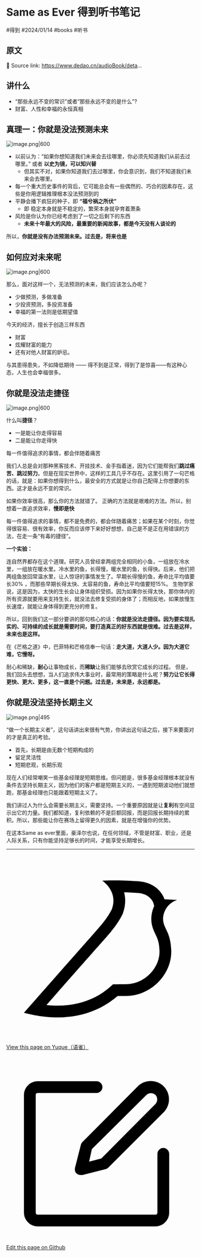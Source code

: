 
# Same as Ever 得到听书笔记


<Badge type="tip">#得到</Badge> <Badge type="tip">#2024/01/14</Badge> <Badge type="info">#books</Badge> <Badge type="info">#听书</Badge> 

## 原文

🔗 Source link: https://www.dedao.cn/audioBook/deta...

## 讲什么

- “那些永远不变的常识”或者“那些永远不变的是什么”? 
- 财富、人性和幸福的永恒真相

## 真理一：你就是没法预测未来

![image.png|600](https://od-1310531898.cos.ap-beijing.myqcloud.com/202401141613804.png)

- 以前认为：“如果你想知道我们未来会去往哪里，你必须先知道我们从前去过哪里。” 或者 **以史为镜，可以知兴替**
	- 但其实不对，如果你知道我们去过哪里，你会意识到，我们不知道我们未来会去哪里。
- 每一个重大历史事件的背后，它可能总会有一些偶然的、巧合的因素存在，这些是你用逻辑推理根本没法预测到的
- 平静会播下疯狂的种子，即 **“福兮祸之所伏”**
	- 即 稳定本身就是不稳定的，繁荣本身就孕育着萧条
- 风险是你认为你已经考虑到了一切之后剩下的东西
	- **未来十年最大的风险，最重要的新闻故事，都是今天没有人谈论的**

所以，**你就是没有办法预测未来。过去是，将来也是**


## 如何应对未来呢

![image.png|600](https://od-1310531898.cos.ap-beijing.myqcloud.com/202401141626834.png)

那么，面对这样一个，无法预测的未来，我们应该怎么办呢？
-  少做预测，多做准备
-  少投资预测，多投资准备
- 幸福的第一法则是低期望值

今天的经济，擅长于创造三样东西
- 财富
- 炫耀财富的能力
- 还有对他人财富的妒忌。

与其患得患失，不如降低期待 —— 得不到是正常，得到了是惊喜——有这种心态，人生也会幸福很多。

## 你就是没法走捷径

![image.png|600](https://od-1310531898.cos.ap-beijing.myqcloud.com/202401141632089.png)

什么叫**捷径**？
- 一是能让你走得容易
- 二是能让你走得快

每一件值得追求的事情，都会伴随着痛苦

我们人总是会对那种黑客技术、开挂技术、金手指着迷，因为它们能帮我们**跳过痛苦、跳过努力**。但是在现实世界中，这样的工具几乎不存在。这里引用了一句芒格的话，就是：如果你想得到什么，最安全的方式就是让你自己配得上你想要的东西。这才是永远不变的常识。

如果你效率很高，那么你的方法就错了。 正确的方法就是艰难的方法。所以，别想着一直追求效率，**慢即是快**

每一件值得追求的事情，都不是免费的，都会伴随着痛苦；如果在某个时刻，你觉得很容易、很有效率，你反而应该停下来好好想想，自己是不是正在用错误的方法，在走一条“有毒的捷径”。

**一个实验：**

连自然界都存在这个道理。研究人员曾经拿两组完全相同的小鱼，一组放在冷水里，一组放在暖水里。冷水里的鱼，长得慢，暖水里的鱼，长得快。后来，他们把两组鱼放回常温水里，让人惊讶的事情发生了。早期长得慢的鱼，寿命比平均值要长30% ，而那些早期长得太快、太容易的鱼，寿命比平均值要短15%。
生物学家说，这是因为，太快的生长会让身体组织受损。因为如果你长得太快，那你体内的所有资源就要用来支持生长，就没法去修复受损的身体了；而相反地，如果放慢生长速度，就能让身体得到更充分的修复。

所以，回到我们这一部分要讲的那句核心的话：**你就是没法走捷径。因为要实现扎实的、可持续的成长就是需要时间，要打造真正的好东西就是很难。过去是这样，未来也是这样。**


在《芒格之道》中，巴菲特和芒格信奉一句话：**走大道，大道人少。因为大道它难，它慢呀。**

耐心和稀缺，**耐心**让事物成长，而**稀缺**让我们能够去欣赏它成长的过程。
但是，我们回头去想想，当人们追求伟大事业时，最常用的策略是什么呢？**努力让它长得更快、更大、更多，这一直是个问题。过去是，未来是，永远都是。**

## 你就是没法坚持长期主义

![image.png|495](https://od-1310531898.cos.ap-beijing.myqcloud.com/202401141639308.png)

“做一个长期主义者”，这句话讲出来很有气势，你讲出这句话之后，接下来要面对的才是真正的考验。

- 首先，长期是由无数个短期构成的
- 留足灵活性
- 短期悲观，长期乐观

现在人们经常嘲笑一些基金经理是短期思维。但问题是，很多基金经理根本就没有条件去坚持长期主义，因为他们的客户都是短期主义的，一遇到短期波动他们就想跑，那基金经理也只能跟着短期主义了。


我们讲过人为什么会需要长期主义，需要坚持。一个重要原因就是让**复利**有空间显示出它的力量。我们都知道，复利依赖的不是巨额回报，而是回报长期持续的累积。所以，那些能让你在赛场上留得更久的因素，就是在增强你的优势。

在这本Same as ever里面，豪泽尔也说，在任何领域，不管是财富、职业，还是人际关系，只有你能坚持足够长的时间，才能享受长期增长。


---
<div class="liguwe-doc-footer">
            <div class="liguwe-doc-footer-edit-link">
                <p class="liguwe-doc-footer-p">
                    <svg t="1687912573060" class="icon" viewBox="0 0 1024 1024" version="1.1" xmlns="http://www.w3.org/2000/svg" p-id="1498">
                        <path d="M854.6 370.6c-9.9-39.4 9.9-102.2 73.4-124.4l-67.9-3.6s-25.7-90-143.6-98c-117.8-8.1-194.9-3-195-3 0.1 0 87.4 55.6 52.4 154.7-25.6 52.5-65.8 95.6-108.8 144.7-1.3 1.3-2.5 2.6-3.5 3.7C319.4 605 96 860 96 860c245.9 64.4 410.7-6.3 508.2-91.1 20.5-0.2 35.9-0.3 46.3-0.3 135.8 0 250.6-117.6 245.9-248.4-3.2-89.9-31.9-110.2-41.8-149.6z m-204.1 334c-10.6 0-26.2 0.1-46.8 0.3l-23.6 0.2-17.8 15.5c-47.1 41-104.4 71.5-171.4 87.6-52.5 12.6-110 16.2-172.7 9.6 18-20.5 36.5-41.6 55.4-63.1 92-104.6 173.8-197.5 236.9-268.5l1.4-1.4 1.3-1.5c4.1-4.6 20.6-23.3 24.7-28.1 9.7-11.1 17.3-19.9 24.5-28.6 30.7-36.7 52.2-67.8 69-102.2l1.6-3.3 1.2-3.4c13.7-38.8 15.4-76.9 6.2-112.8 22.5 0.7 46.5 1.9 71.7 3.6 33.3 2.3 55.5 12.9 71.1 29.2 5.8 6 10.2 12.5 13.4 18.7 1 2 1.7 3.6 2.3 5l5 17.7c-15.7 34.5-19.9 73.3-11.4 107.2 3 11.8 6.9 22.4 12.3 34.4 2.1 4.7 9.5 20.1 11 23.3 10.3 22.7 15.4 43 16.7 78.7 3.3 94.6-82.7 181.9-182 181.9z"
                              p-id="1499" ></path>
                    </svg>
                    <a href="https://www.yuque.com/liguwe/post/27b086f5-4074-5ef2-908e-f697b587b80b" target="_blank" class="liguwe-doc-footer-edit-link-a">
                        View this page on Yuque（语雀）
                    </a>
                </p>
                <p class="liguwe-doc-footer-p">
                    <svg t="1687913054251" class="icon" viewBox="0 0 1024 1024" version="1.1" xmlns="http://www.w3.org/2000/svg" p-id="5173"><path d="M853.333333 501.333333c-17.066667 0-32 14.933333-32 32v320c0 6.4-4.266667 10.666667-10.666666 10.666667H170.666667c-6.4 0-10.666667-4.266667-10.666667-10.666667V213.333333c0-6.4 4.266667-10.666667 10.666667-10.666666h320c17.066667 0 32-14.933333 32-32s-14.933333-32-32-32H170.666667c-40.533333 0-74.666667 34.133333-74.666667 74.666666v640c0 40.533333 34.133333 74.666667 74.666667 74.666667h640c40.533333 0 74.666667-34.133333 74.666666-74.666667V533.333333c0-17.066667-14.933333-32-32-32z"  p-id="5174"></path><path d="M405.333333 484.266667l-32 125.866666c-2.133333 10.666667 0 23.466667 8.533334 29.866667 6.4 6.4 14.933333 8.533333 23.466666 8.533333h8.533334l125.866666-32c6.4-2.133333 10.666667-4.266667 14.933334-8.533333l300.8-300.8c38.4-38.4 38.4-102.4 0-140.8-38.4-38.4-102.4-38.4-140.8 0L413.866667 469.333333c-4.266667 4.266667-6.4 8.533333-8.533334 14.933334z m59.733334 23.466666L761.6 213.333333c12.8-12.8 36.266667-12.8 49.066667 0 12.8 12.8 12.8 36.266667 0 49.066667L516.266667 558.933333l-66.133334 17.066667 14.933334-68.266667z"  p-id="5175"></path></svg>
                    <a href="https://github.com/liguwe/liguwe.github.io/blob/master/docs/27b086f5-4074-5ef2-908e-f697b587b80b.md" target="_blank" class="liguwe-doc-footer-edit-link-a">Edit this page on Github</a>
                </p>
            </div>
            <div id="liguwe-comment"></div></div>